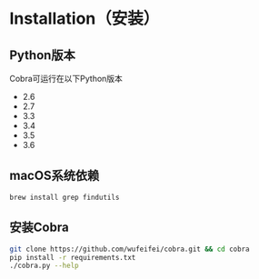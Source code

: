 # Installation（安装）

## Python版本
Cobra可运行在以下Python版本
  - 2.6
  - 2.7
  - 3.3
  - 3.4
  - 3.5
  - 3.6

## macOS系统依赖
```
brew install grep findutils
```

## 安装Cobra
```bash
git clone https://github.com/wufeifei/cobra.git && cd cobra
pip install -r requirements.txt
./cobra.py --help
```